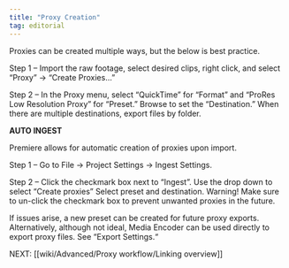 ```yaml
---
title: "Proxy Creation"
tag: editorial
---
```

Proxies can be created multiple ways, but the below is best practice.

Step 1 – Import the raw footage, select desired clips, right click, and select “Proxy” -> “Create Proxies...”

Step 2 – In the Proxy menu, select “QuickTime” for “Format” and “ProRes Low Resolution Proxy” for “Preset.” Browse to set the “Destination.” When there are multiple destinations, export files by folder.

**AUTO INGEST**

Premiere allows for automatic creation of proxies upon import.

Step 1 – Go to File -> Project Settings -> Ingest Settings.

Step 2 – Click the checkmark box next to “Ingest”. Use the drop down to select “Create proxies” Select preset and destination. Warning! Make sure to un-click the checkmark box to prevent unwanted proxies in the future.

If issues arise, a new preset can be created for future proxy exports. Alternatively, although not ideal, Media Encoder can be used directly to export proxy files. See “Export Settings.“

NEXT: [[wiki/Advanced/Proxy workflow/Linking overview]]
